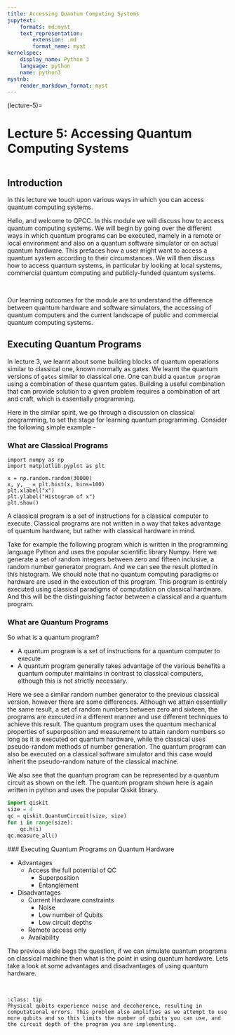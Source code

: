 ```yaml
---
title: Accessing Quantum Computing Systems
jupytext:
    formats: md:myst
    text_representation:
        extension: .md
        format_name: myst
kernelspec:
    display_name: Python 3
    language: python
    name: python3
mystnb:
    render_markdown_format: myst
---
```


(lecture-5)=
# Lecture 5: Accessing Quantum Computing Systems

```{warning} These lecture notes are a work in progress and are not a replacement for watching the lecture video, it's intended to be a supplementary reading after watching the lecture 
```


## Introduction
In this lecture we touch upon various ways in which you can access quantum computing systems.

Hello, and welcome to QPCC. In this module we will discuss how to access quantum computing systems. We will begin by going over the different ways in which quantum programs can be executed, namely in a remote or local environment and also on a quantum software simulator or on actual quantum hardware. This prefaces how a user might want to access a quantum system according to their circumstances. We will then discuss how to access quantum systems, in particular by looking at local systems, commercial quantum computing and publicly-funded quantum systems. ​

​

Our learning outcomes for the module are to understand the difference between quantum hardware and software simulators, the accessing of quantum computers and the current landscape of public and commercial quantum computing systems.​


## Executing Quantum Programs

In lecture 3, we learnt about some building blocks of quantum operations similar to classical one, known normally as gates. We learnt the quantum versions of `gates` similar to classical one. One can buid a `quantum program` using a combination of these quantum gates. Building a useful combination that can provide solution to a given problem requires a combination of art and craft, which is essentially programming.

Here in the similar spirit, we go through a discussion on classical programming, to set the stage for learning quantum programming. Consider the following simple example -

### What are Classical Programs

```{code-cell}
import numpy as np
import matplotlib.pyplot as plt

x = np.random.random(30000)
x, y, _ = plt.hist(x, bins=100)
plt.xlabel("x")
plt.ylabel("Histogram of x")
plt.show()
```

A classical program is a set of instructions for a classical computer to execute. ​Classical programs are not written in a way that takes advantage of quantum hardware, but rather with classical hardware in mind.​

Take for example the following program which is written in the programming language Python and uses the popular scientific library Numpy. Here we generate a set of random integers between zero and fifteen inclusive, a random number generator program. And we can see the result plotted in this histogram. We should note that no quantum computing paradigms or hardware are used in the execution of this program. This program is entirely executed using classical paradigms of computation on classical hardware. And this will be the distinguishing factor between a classical and a quantum program.​

### What are Quantum Programs

So what is a quantum program?​

- A quantum program is a set of instructions for a quantum computer to execute​
- A quantum program generally takes advantage of the various benefits a quantum computer maintains in contrast to classical computers, although this is not strictly necessary. ​

Here we see a similar random number generator to the previous classical version, however there are some differences. Although we attain essentially the same result, a set of random numbers between zero and sixteen, the programs are executed in a different manner and use different techniques to achieve this result. The quantum program uses  the quantum mechanical properties of superposition and measurement to attain random numbers so long as it is executed on quantum hardware, while the classical uses pseudo-random methods of number generation. The quantum program can also be executed on a classical software simulator and this case would inherit the pseudo-random nature of the classical machine. ​​

We also see that the quantum program can be represented by a quantum circuit as shown on the left. The quantum program shown here is again written in python and uses the popular Qiskit library.

```python
import qiskit
size = 4
qc = qiskit.QuantumCircuit(size, size)
for i in range(size):
    qc.h(i)
qc.measure_all()
```


### Executing Quantum Programs on Quantum Hardware

- Advantages
    - Access the full potential of QC
        - Superposition
        - Entanglement
- Disadvantages
    - Current Hardware constraints
        - Noise
        - Low number of Qubits
        - Low circuit depths
    - Remote access only
    - Availability

The previous slide begs the question, if we can simulate quantum programs on classical machine then what is the point in using quantum hardware. Lets take a look at some advantages and disadvantages of using quantum hardware.​

​​
```{admonition} Noise
:class: tip
Physical qubits experience noise and decoherence, resulting in computational errors. This problem also amplifies as we attempt to use more qubits and so ​this limits the number of qubits you can use​, and the circuit depth of the program you are implementing​.
```
